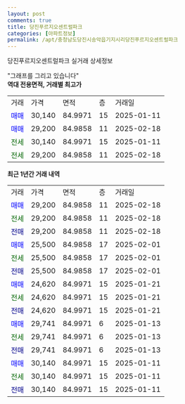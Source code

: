 ```yaml
---
layout: post
comments: true
title: 당진푸르지오센트럴파크
categories: [아파트정보]
permalink: /apt/충청남도당진시송악읍기지시리당진푸르지오센트럴파크
---
```


당진푸르지오센트럴파크 실거래 상세정보

<script type="text/javascript">
  google.charts.load('current', {'packages':['line', 'corechart']});
  google.charts.setOnLoadCallback(drawChart);

  function drawChart() {
    var data = new google.visualization.DataTable();
    data.addColumn('date', '거래일');
    data.addColumn('number', "매매");
    data.addColumn('number', "전세");
    data.addColumn('number', "전매");

    data.addRows([[new Date(Date.parse("2025-02-18")), 29200, null, null], [new Date(Date.parse("2025-02-18")), null, 29200, null], [new Date(Date.parse("2025-02-18")), null, null, 29200], [new Date(Date.parse("2025-02-01")), 25500, null, null], [new Date(Date.parse("2025-02-01")), null, 25500, null], [new Date(Date.parse("2025-02-01")), null, null, 25500], [new Date(Date.parse("2025-01-21")), 24620, null, null], [new Date(Date.parse("2025-01-21")), null, 24620, null], [new Date(Date.parse("2025-01-21")), null, null, 24620], [new Date(Date.parse("2025-01-13")), 29741, null, null], [new Date(Date.parse("2025-01-13")), null, 29741, null], [new Date(Date.parse("2025-01-13")), null, null, 29741], [new Date(Date.parse("2025-01-11")), 30140, null, null], [new Date(Date.parse("2025-01-11")), null, 30140, null], [new Date(Date.parse("2025-01-11")), null, null, 30140]]);

    var options = {
      hAxis: {
        format: 'yyyy/MM/dd'
      },    
      lineWidth: 0,
      pointsVisible: true,    
      title: '최근 1년간 유형별 실거래가 분포',
      legend: { position: 'bottom' }
    };

    var formatter = new google.visualization.NumberFormat({pattern:'###,###'} );
    formatter.format(data, 1);
    formatter.format(data, 2);
    
    setTimeout(function() {
        var chart = new google.visualization.LineChart(document.getElementById('columnchart_material'));
        chart.draw(data, (options));
        document.getElementById('loading').style.display = 'none';
    }, 200);
  }
</script>


<div id="loading" style="z-index:20; display: block; margin-left: 0px">"그래프를 그리고 있습니다"</div>
<div id="columnchart_material" style="width: 95%; margin-left: 0px; display: block"></div>
<!-- contents start -->
<b>역대 전용면적, 거래별 최고가</b>
<table class="sortable">
    <tr>
      <td>거래</td>
      <td>가격</td>
      <td>면적</td>
      <td>층</td>
      <td>거래일</td>
    </tr>
        <tr>
          <td><a style="color: blue">매매</a></td>
          <td>30,140</td>
          <td>84.9971</td>
          <td>15</td>
          <td>2025-01-11</td>
        </tr>            <tr>
          <td><a style="color: blue">매매</a></td>
          <td>29,200</td>
          <td>84.9858</td>
          <td>11</td>
          <td>2025-02-18</td>
        </tr>        
        <tr>
              <td><a style="color: darkgreen">전세</a></td>
              <td>30,140</td>
              <td>84.9971</td>
              <td>15</td>
              <td>2025-01-11</td>
            </tr>            <tr>
              <td><a style="color: darkgreen">전세</a></td>
              <td>29,200</td>
              <td>84.9858</td>
              <td>11</td>
              <td>2025-02-18</td>
            </tr>        
    
</table>

<b>최근 1년간 거래 내역</b>

<table class="sortable">
    <tr>
      <td>거래</td>
      <td>가격</td>
      <td>면적</td>
      <td>층</td>
      <td>거래일</td>
    </tr>
    <tr>
      <td><a style="color: blue">매매</a></td>
      <td>29,200</td>
      <td>84.9858</td>
      <td>11</td>
      <td>2025-02-18</td>
    </tr>          <tr>
      <td><a style="color: darkgreen">전세</a></td>
      <td>29,200</td>
      <td>84.9858</td>
      <td>11</td>
      <td>2025-02-18</td>
    </tr>          <tr>
      <td><a style="color: darkblue">전매</a></td>
      <td>29,200</td>
      <td>84.9858</td>
      <td>11</td>
      <td>2025-02-18</td>
    </tr>          <tr>
      <td><a style="color: blue">매매</a></td>
      <td>25,500</td>
      <td>84.9858</td>
      <td>17</td>
      <td>2025-02-01</td>
    </tr>          <tr>
      <td><a style="color: darkgreen">전세</a></td>
      <td>25,500</td>
      <td>84.9858</td>
      <td>17</td>
      <td>2025-02-01</td>
    </tr>          <tr>
      <td><a style="color: darkblue">전매</a></td>
      <td>25,500</td>
      <td>84.9858</td>
      <td>17</td>
      <td>2025-02-01</td>
    </tr>          <tr>
      <td><a style="color: blue">매매</a></td>
      <td>24,620</td>
      <td>84.9971</td>
      <td>15</td>
      <td>2025-01-21</td>
    </tr>          <tr>
      <td><a style="color: darkgreen">전세</a></td>
      <td>24,620</td>
      <td>84.9971</td>
      <td>15</td>
      <td>2025-01-21</td>
    </tr>          <tr>
      <td><a style="color: darkblue">전매</a></td>
      <td>24,620</td>
      <td>84.9971</td>
      <td>15</td>
      <td>2025-01-21</td>
    </tr>          <tr>
      <td><a style="color: blue">매매</a></td>
      <td>29,741</td>
      <td>84.9971</td>
      <td>6</td>
      <td>2025-01-13</td>
    </tr>          <tr>
      <td><a style="color: darkgreen">전세</a></td>
      <td>29,741</td>
      <td>84.9971</td>
      <td>6</td>
      <td>2025-01-13</td>
    </tr>          <tr>
      <td><a style="color: darkblue">전매</a></td>
      <td>29,741</td>
      <td>84.9971</td>
      <td>6</td>
      <td>2025-01-13</td>
    </tr>          <tr>
      <td><a style="color: blue">매매</a></td>
      <td>30,140</td>
      <td>84.9971</td>
      <td>15</td>
      <td>2025-01-11</td>
    </tr>          <tr>
      <td><a style="color: darkgreen">전세</a></td>
      <td>30,140</td>
      <td>84.9971</td>
      <td>15</td>
      <td>2025-01-11</td>
    </tr>          <tr>
      <td><a style="color: darkblue">전매</a></td>
      <td>30,140</td>
      <td>84.9971</td>
      <td>15</td>
      <td>2025-01-11</td>
    </tr>      </table>
<!-- contents end -->    

